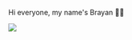 Hi everyone, my name's Brayan 🙇‍♂️

![](https://tenor.com/pt-BR/view/hacer-bolas-de-nieve-chloe-park-escandalosos-jugar-en-la-nieve-juegos-de-invierno-gif-24227628)
